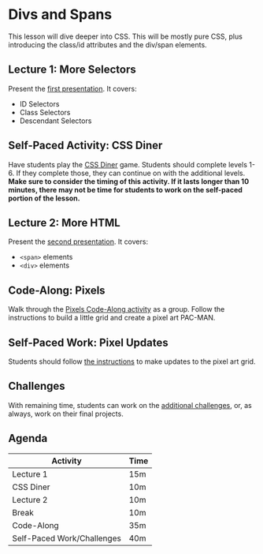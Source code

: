 # Divs and Spans
This lesson will dive deeper into CSS. This will be mostly pure CSS, plus introducing the class/id attributes and the div/span elements.

## Lecture 1: More Selectors
Present the [first presentation](MoreSelectors.pptx). It covers:

- ID Selectors
- Class Selectors
- Descendant Selectors

## Self-Paced Activity: CSS Diner
Have students play the [CSS Diner](https://flukeout.github.io/) game. Students should complete levels 1-6. If they complete those, they can continue on with the additional levels. **Make sure to consider the timing of this activity. If it lasts longer than 10 minutes, there may not be time for students to work on the self-paced portion of the lesson.**

## Lecture 2: More HTML
Present the [second presentation](MoreHtml.pptx). It covers:

- `<span>` elements
- `<div>` elements

## Code-Along: Pixels
Walk through the [Pixels Code-Along activity](PixelsCodeAlong.md) as a group. Follow the instructions to build a little grid and create a pixel art PAC-MAN.

## Self-Paced Work: Pixel Updates
Students should follow [the instructions](SelfPacedWork.md) to make updates to the pixel art grid.

## Challenges
With remaining time, students can work on the [additional challenges](Challenges.md), or, as always, work on their final projects.

## Agenda

| Activity | Time |
|-|-|
| Lecture 1 | 15m |
| CSS Diner | 10m |
| Lecture 2 | 10m |
| Break | 10m |
| Code-Along | 35m |
| Self-Paced Work/Challenges | 40m |
